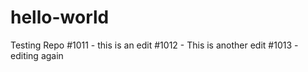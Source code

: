 # hello-world
Testing Repo
#1011 - this is an edit
#1012 - This is another edit
#1013 - editing again
